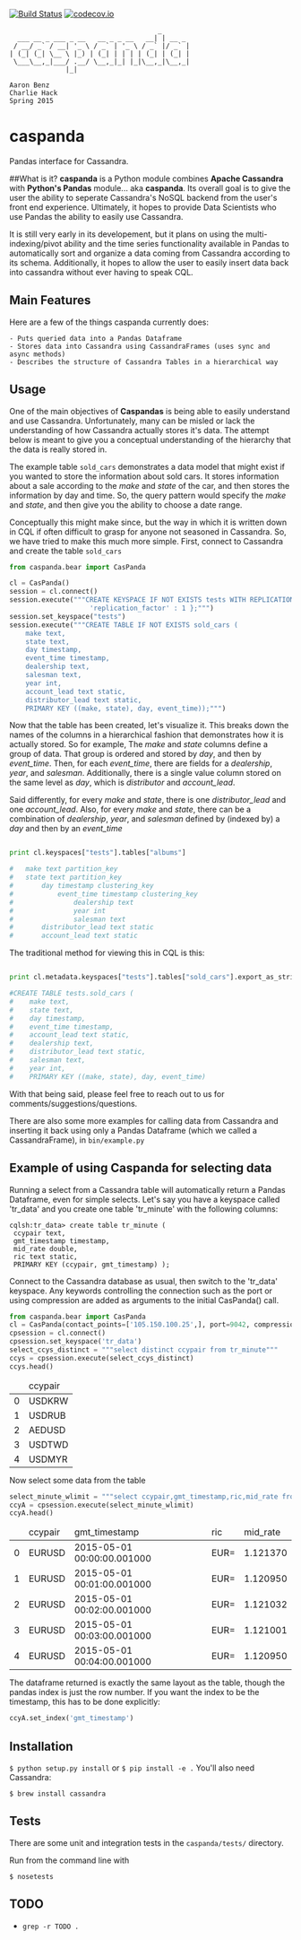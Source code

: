 [![Build Status](https://travis-ci.org/aaronbenz/caspanda.svg?branch=master)](https://travis-ci.org/aaronbenz/caspanda)
[![codecov.io](http://codecov.io/github/aaronbenz/caspanda/coverage.svg?branch=master)](http://codecov.io/github/aaronbenz/caspanda?branch=master)
```
                                     _       
  ___ __ _ ___ _ __   __ _ _ __   __| | __ _ 
 / __/ _` / __| '_ \ / _` | '_ \ / _` |/ _` |
| (_| (_| \__ \ |_) | (_| | | | | (_| | (_| |
 \___\__,_|___/ .__/ \__,_|_| |_|\__,_|\__,_|
              |_|                            

Aaron Benz
Charlie Hack
Spring 2015
```

caspanda
========
Pandas interface for Cassandra.

##What is it?
**caspanda** is a Python module combines **Apache Cassandra** with **Python's Pandas** module... aka **caspanda**. Its
overall goal is to give the user the ability to seperate Cassandra's NoSQL backend from the user's front end experience.
Ultimately, it hopes to provide Data Scientists who use Pandas the ability to easily use Cassandra.

It is still very early in its developement, but it plans on using the multi-indexing/pivot ability and the time series
functionality available in Pandas to automatically sort and organize a data coming from Cassandra according to its schema.
Additionally, it hopes to allow the user to easily insert data back into cassandra without ever having to speak CQL.

Main Features
----
Here are a few of the things caspanda currently does:

    - Puts queried data into a Pandas Dataframe
    - Stores data into Cassandra using CassandraFrames (uses sync and async methods)
    - Describes the structure of Cassandra Tables in a hierarchical way

Usage
----
One of the main objectives of **Caspandas** is being able to easily understand and use Cassandra. Unfortunately,
 many can be misled or lack the understanding of how Cassandra actually stores it's data. The attempt below is meant to 
 give you a conceptual understanding of the hierarchy that the data is really stored in.  
 
 The example table `sold_cars` demonstrates a data model that might exist if you wanted to store the information about
 sold cars. It stores information about a sale according to the *make* and *state* of the car, and then 
 stores the information by day and time. So, the query pattern would specify the *make* and *state*, and then give you 
 the ability to choose a date range. 
 
 Conceptually this might make since, but the way in which it is written down in CQL if often difficult to grasp for anyone
 not seasoned in Cassandra. So, we have tried to make this much more simple. First, connect to Cassandra and create the
 table `sold_cars`
```python
from caspanda.bear import CasPanda

cl = CasPanda()
session = cl.connect()
session.execute("""CREATE KEYSPACE IF NOT EXISTS tests WITH REPLICATION = { 'class' : 'SimpleStrategy',
                    'replication_factor' : 1 };""")
session.set_keyspace("tests")
session.execute("""CREATE TABLE IF NOT EXISTS sold_cars (
    make text,
    state text,
    day timestamp,
    event_time timestamp,
    dealership text,
    salesman text,
    year int,
    account_lead text static,
    distributor_lead text static,
    PRIMARY KEY ((make, state), day, event_time));""")
```

Now that the table has been created, let's visualize it. This breaks down the names of the columns in a hierarchical
fashion that demonstrates how it is actually stored. So for example, The *make* and *state* columns define a group of data.
That group is ordered and stored by *day*, and then by *event_time*. Then, for each *event_time*,
there are fields for a *dealership*, *year*, and *salesman*. Additionally, there is a single value column stored on the
same level as *day*, which is *distributor* and *account_lead*. 

Said differently, for every *make* and *state*, there is one *distributor_lead* and one *account_lead*. Also, for every
*make* and *state*, there can be a combination of *dealership*, *year*, and *salesman* defined by (indexed by) a *day*
and then by an *event_time*

```python

print cl.keyspaces["tests"].tables["albums"]

#	make text partition_key
#	state text partition_key
#		day timestamp clustering_key
#			event_time timestamp clustering_key
#				dealership text 
#				year int 
#				salesman text 
#		distributor_lead text static
#		account_lead text static
```

The traditional method for viewing this in CQL is this:

```python

print cl.metadata.keyspaces["tests"].tables["sold_cars"].export_as_string()

#CREATE TABLE tests.sold_cars (
#    make text,
#    state text,
#    day timestamp,
#    event_time timestamp,
#    account_lead text static,
#    dealership text,
#    distributor_lead text static,
#    salesman text,
#    year int,
#    PRIMARY KEY ((make, state), day, event_time)
```

With that being said, please feel free to reach out to us for comments/suggestions/questions. 

There are also some more examples for calling data from Cassandra and inserting it back using only a Pandas Dataframe (which
we called a CassandraFrame), in `bin/example.py`

Example of using Caspanda for selecting data
----
Running a select from a Cassandra table will automatically return a Pandas Dataframe, even for simple selects.
Let's say you have a keyspace called 'tr_data' and you create one table 'tr_minute' with the following columns:

```
cqlsh:tr_data> create table tr_minute (
 ccypair text,
 gmt_timestamp timestamp,
 mid_rate double,
 ric text static,
 PRIMARY KEY (ccypair, gmt_timestamp) );
```
Connect to the Cassandra database as usual, then switch to the 'tr_data' keyspace. Any keywords controlling the connection such as the port or using compression are added as arguments to the initial CasPanda() call.
```python
from caspanda.bear import CasPanda
cl = CasPanda(contact_points=['105.150.100.25',], port=9042, compression=True)
cpsession = cl.connect()
cpsession.set_keyspace('tr_data')
select_ccys_distinct = """select distinct ccypair from tr_minute"""
ccys = cpsession.execute(select_ccys_distinct)
ccys.head()
```
<table width="30%" border="0" style=" margin-top:0px; margin-bottom:0px; margin-left:0px; margin-right:0px;" cellspacing="1" cellpadding="0"><thead>
<tr><td></td><td>ccypair</td></tr></thead>
<tr><td>0</td><td>USDKRW</td></tr>
<tr><td>1</td><td>USDRUB</td></tr>
<tr><td>2</td><td>AEDUSD</td></tr>
<tr><td>3</td><td>USDTWD</td></tr>
<tr><td>4</td><td>USDMYR</td></tr></table>

Now select some data from the table

```python
select_minute_wlimit = """select ccypair,gmt_timestamp,ric,mid_rate from tr_minute where ccypair = 'EURUSD' and gmt_timestamp >= '2000-01-01 00:00:00+0000' and gmt_timestamp < '2000-02-01 00:00:00+0000' LIMIT 5"""
ccyA = cpsession.execute(select_minute_wlimit)
ccyA.head()
```
<table width="30%" border="0" style=" margin-top:0px; margin-bottom:0px; margin-left:0px; margin-right:0px;" cellspacing="2" cellpadding="0"><thead>
<tr>
<td></td>
<td>ccypair</td><td>gmt_timestamp</td><td>ric</td><td>mid_rate</td></tr></thead>
<tr><td>0</td>
<td>EURUSD</td>
<td>2015-05-01 00:00:00.001000</td>
<td>EUR=</td>
<td>1.121370</td></tr>
<tr>
<td>1</td>
<td>EURUSD</td>
<td>2015-05-01 00:01:00.001000</td>
<td>EUR=</td>
<td>1.120950</td></tr>
<tr>
<td>2</td>
<td>EURUSD</td>
<td>2015-05-01 00:02:00.001000</td>
<td>EUR=</td>
<td>1.121032</td></tr>
<tr>
<td>3</td>
<td>EURUSD</td>
<td>2015-05-01 00:03:00.001000</td>
<td>EUR=</td>
<td>1.121001</td></tr>
<tr>
<td>4</td>
<td>EURUSD</td>
<td>2015-05-01 00:04:00.001000</td>
<td>EUR=</td>
<td>1.120950</td></tr></table>

The dataframe returned is exactly the same layout as the table, though the pandas index is just the row number. If you want the index to be the timestamp, this has to be done explicitly:

```python
ccyA.set_index('gmt_timestamp')
```


Installation
----
`$ python setup.py install` or `$ pip install -e .`
You'll also need Cassandra:

`$ brew install cassandra`



Tests
-----
There are some unit and integration tests in the `caspanda/tests/` directory.

Run from the command line with

`$ nosetests`


TODO
----  
* `grep -r TODO .`









